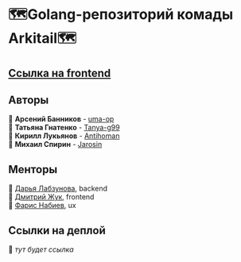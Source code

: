 # 🗺Golang-репозиторий комады Arkitail🗺

## [Ссылка на frontend](https://github.com/frontend-park-mail-ru/2023_2_Arkitail)

## Авторы

📎 **Арсений Банников** - [uma-op](https://github.com/uma-op)  
📎 **Татьяна Гнатенко** - [Tanya-g99](https://github.com/Tanya-g99)  
📎 **Кирилл Лукьянов** - [Antihoman](https://github.com/Antihoman)  
📎 **Михаил Спирин** - [Jarosin](https://github.com/Jarosin)

## Менторы
📎 [Дарья Лабзунова](https://t.me/labzunova), backend  
📎 [Дмитрий Жук](https://t.me/ZhukDO), frontend  
📎 [Фарис Набиев](https://t.me/iamnotfaris), ux  

## Ссылки на деплой

📎 _тут будет ссылка_

